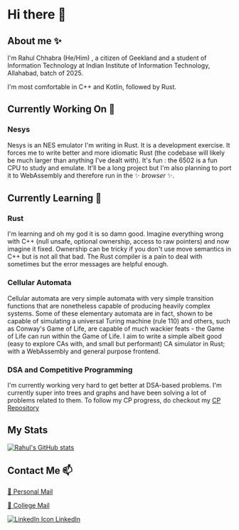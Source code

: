 # Hi there 👋

<!--
**rahulc29/rahulc29** is a ✨ _special_ ✨ repository because its `README.md` (this file) appears on your GitHub profile.

Here are some ideas to get you started:

- 🔭 I’m currently working on ...
- 🌱 I’m currently learning ...
- 👯 I’m looking to collaborate on ...
- 🤔 I’m looking for help with ...
- 💬 Ask me about ...
- 📫 How to reach me: ...
- 😄 Pronouns: ...
- ⚡ Fun fact: ...
-->
## About me ✨
I'm Rahul Chhabra (He/Him) , a citizen of Geekland and a student of Information Technology at Indian Institute of Information Technology, Allahabad, batch of 2025.

I'm most comfortable in C++ and Kotlin, followed by Rust.

## Currently Working On 🔭

### Nesys
Nesys is an NES emulator I'm writing in Rust. It is a development exercise. It forces me to write better and more idiomatic Rust (the codebase will likely be much larger than anything I've dealt with). It's fun : the 6502 is a fun CPU to study and emulate. It'll be a long project but I'm also planning to port it to WebAssembly and therefore run in the ✨ _browser_ ✨.

## Currently Learning 🌱

### Rust
I'm learning and oh my god it is so damn good. Imagine everything wrong with C++ (null unsafe, optional ownership, access to raw pointers) and now imagine it fixed. Ownership can be tricky if you don't use move semantics in C++ but is not all that bad. The Rust compiler is a pain to deal with sometimes but the error messages are helpful enough.

### Cellular Automata
Cellular automata are very simple automata with very simple transition functions that are nonetheless capable of producing heavily complex systems. Some of these elementary automata are in fact, shown to be capable of simulating a universal Turing machine (rule 110) and others, such as Conway's Game of Life, are capable of much wackier feats - the Game of Life can run within the Game of Life. I aim to write a simple albeit good (easy to explore CAs with, and small but performant) CA simulator in Rust; with a WebAssembly and general purpose frontend.

### DSA and Competitive Programming
I'm currently working very hard to get better at DSA-based problems. I'm currently super into trees and graphs and have been solving a lot of problems related to them. To follow my CP progress, do checkout my [CP Repository](https://github.com/rahulc29/cp)

## My Stats
[![Rahul's GitHub stats](https://github-readme-stats.vercel.app/api?username=rahulc29&show_icons=true)](https://github.com/anuraghazra/github-readme-stats)

## Contact Me 📫

[📧 Personal Mail](rahul29112002@gmail.com)

[📧 College Mail](iit2021096@iiita.ac.in)

[![LinkedIn Icon](https://i.stack.imgur.com/gVE0j.png) LinkedIn](https://www.linkedin.com/in/rahul-chhabra-452a3317b/)
